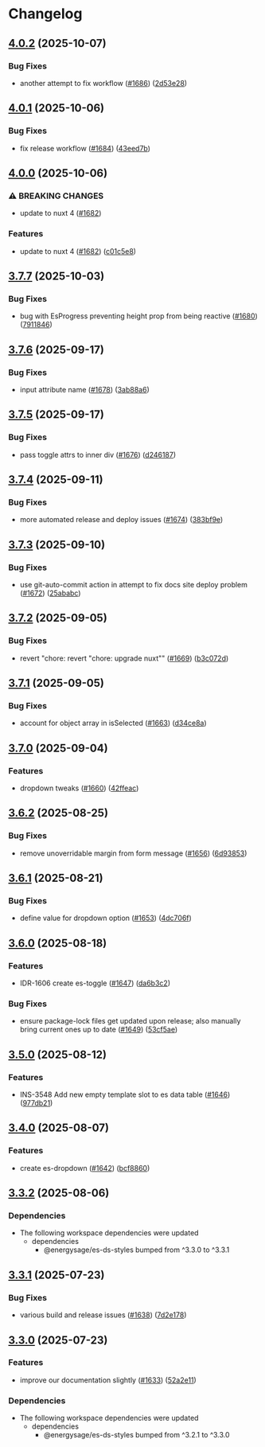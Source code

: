 # Changelog

## [4.0.2](https://github.com/EnergySage/es-ds/compare/es-ds-components-v4.0.1...es-ds-components-v4.0.2) (2025-10-07)


### Bug Fixes

* another attempt to fix workflow ([#1686](https://github.com/EnergySage/es-ds/issues/1686)) ([2d53e28](https://github.com/EnergySage/es-ds/commit/2d53e284c04d2f42a7c42b59a075c7d9640c81c7))

## [4.0.1](https://github.com/EnergySage/es-ds/compare/es-ds-components-v4.0.0...es-ds-components-v4.0.1) (2025-10-06)


### Bug Fixes

* fix release workflow ([#1684](https://github.com/EnergySage/es-ds/issues/1684)) ([43eed7b](https://github.com/EnergySage/es-ds/commit/43eed7bee9e831f859197279c2ed3ea38c7d522e))

## [4.0.0](https://github.com/EnergySage/es-ds/compare/es-ds-components-v3.7.7...es-ds-components-v4.0.0) (2025-10-06)


### ⚠ BREAKING CHANGES

* update to nuxt 4 ([#1682](https://github.com/EnergySage/es-ds/issues/1682))

### Features

* update to nuxt 4 ([#1682](https://github.com/EnergySage/es-ds/issues/1682)) ([c01c5e8](https://github.com/EnergySage/es-ds/commit/c01c5e8b5aa98020d09145436b596ba231f09dd9))

## [3.7.7](https://github.com/EnergySage/es-ds/compare/es-ds-components-v3.7.6...es-ds-components-v3.7.7) (2025-10-03)


### Bug Fixes

* bug with EsProgress preventing height prop from being reactive ([#1680](https://github.com/EnergySage/es-ds/issues/1680)) ([7911846](https://github.com/EnergySage/es-ds/commit/79118462b8741946ce838cdd230b8469d4f449ca))

## [3.7.6](https://github.com/EnergySage/es-ds/compare/es-ds-components-v3.7.5...es-ds-components-v3.7.6) (2025-09-17)


### Bug Fixes

* input attribute name ([#1678](https://github.com/EnergySage/es-ds/issues/1678)) ([3ab88a6](https://github.com/EnergySage/es-ds/commit/3ab88a6c435666ef5f7d2c290f0b97ecffb64172))

## [3.7.5](https://github.com/EnergySage/es-ds/compare/es-ds-components-v3.7.4...es-ds-components-v3.7.5) (2025-09-17)


### Bug Fixes

* pass toggle attrs to inner div ([#1676](https://github.com/EnergySage/es-ds/issues/1676)) ([d246187](https://github.com/EnergySage/es-ds/commit/d246187d901d258d8ef3591d65f48b8742bae0fb))

## [3.7.4](https://github.com/EnergySage/es-ds/compare/es-ds-components-v3.7.3...es-ds-components-v3.7.4) (2025-09-11)


### Bug Fixes

* more automated release and deploy issues ([#1674](https://github.com/EnergySage/es-ds/issues/1674)) ([383bf9e](https://github.com/EnergySage/es-ds/commit/383bf9e409047c3c10e93fa78d4643e702b07869))

## [3.7.3](https://github.com/EnergySage/es-ds/compare/es-ds-components-v3.7.2...es-ds-components-v3.7.3) (2025-09-10)


### Bug Fixes

* use git-auto-commit action in attempt to fix docs site deploy problem ([#1672](https://github.com/EnergySage/es-ds/issues/1672)) ([25ababc](https://github.com/EnergySage/es-ds/commit/25ababc3de253e21b1cf39a2a2353239b0c919cc))

## [3.7.2](https://github.com/EnergySage/es-ds/compare/es-ds-components-v3.7.1...es-ds-components-v3.7.2) (2025-09-05)


### Bug Fixes

* revert "chore: revert "chore: upgrade nuxt"" ([#1669](https://github.com/EnergySage/es-ds/issues/1669)) ([b3c072d](https://github.com/EnergySage/es-ds/commit/b3c072dadd255d7a5a05d1215d8558ad1c0661f7))

## [3.7.1](https://github.com/EnergySage/es-ds/compare/es-ds-components-v3.7.0...es-ds-components-v3.7.1) (2025-09-05)


### Bug Fixes

* account for object array in isSelected ([#1663](https://github.com/EnergySage/es-ds/issues/1663)) ([d34ce8a](https://github.com/EnergySage/es-ds/commit/d34ce8a0b2935cfe9621a54b85cac88f95a5a314))

## [3.7.0](https://github.com/EnergySage/es-ds/compare/es-ds-components-v3.6.2...es-ds-components-v3.7.0) (2025-09-04)


### Features

* dropdown tweaks ([#1660](https://github.com/EnergySage/es-ds/issues/1660)) ([42ffeac](https://github.com/EnergySage/es-ds/commit/42ffeac51b89969cd55b936d744be598e769e1a5))

## [3.6.2](https://github.com/EnergySage/es-ds/compare/es-ds-components-v3.6.1...es-ds-components-v3.6.2) (2025-08-25)


### Bug Fixes

* remove unoverridable margin from form message ([#1656](https://github.com/EnergySage/es-ds/issues/1656)) ([6d93853](https://github.com/EnergySage/es-ds/commit/6d93853df13156de9c7b5f938b345d64c295017a))

## [3.6.1](https://github.com/EnergySage/es-ds/compare/es-ds-components-v3.6.0...es-ds-components-v3.6.1) (2025-08-21)


### Bug Fixes

* define value for dropdown option ([#1653](https://github.com/EnergySage/es-ds/issues/1653)) ([4dc706f](https://github.com/EnergySage/es-ds/commit/4dc706f88cc85f35a09c42e3cf06fea36f249b31))

## [3.6.0](https://github.com/EnergySage/es-ds/compare/es-ds-components-v3.5.0...es-ds-components-v3.6.0) (2025-08-18)


### Features

* IDR-1606 create es-toggle ([#1647](https://github.com/EnergySage/es-ds/issues/1647)) ([da6b3c2](https://github.com/EnergySage/es-ds/commit/da6b3c28585d7aaae7ef07d7f426405783e3f276))


### Bug Fixes

* ensure package-lock files get updated upon release; also manually bring current ones up to date ([#1649](https://github.com/EnergySage/es-ds/issues/1649)) ([53cf5ae](https://github.com/EnergySage/es-ds/commit/53cf5aeec419b7a050038172dec8cc1d8fb31655))

## [3.5.0](https://github.com/EnergySage/es-ds/compare/es-ds-components-v3.4.0...es-ds-components-v3.5.0) (2025-08-12)


### Features

* INS-3548 Add new empty template slot to es data table ([#1646](https://github.com/EnergySage/es-ds/issues/1646)) ([977db21](https://github.com/EnergySage/es-ds/commit/977db21e6ad58eeb8b4b25b2e99ca0b25cf15872))

## [3.4.0](https://github.com/EnergySage/es-ds/compare/es-ds-components-v3.3.2...es-ds-components-v3.4.0) (2025-08-07)


### Features

* create es-dropdown ([#1642](https://github.com/EnergySage/es-ds/issues/1642)) ([bcf8860](https://github.com/EnergySage/es-ds/commit/bcf886075b0b6c9b2d0724616124b01a12a74550))

## [3.3.2](https://github.com/EnergySage/es-ds/compare/es-ds-components-v3.3.1...es-ds-components-v3.3.2) (2025-08-06)


### Dependencies

* The following workspace dependencies were updated
  * dependencies
    * @energysage/es-ds-styles bumped from ^3.3.0 to ^3.3.1

## [3.3.1](https://github.com/EnergySage/es-ds/compare/es-ds-components-v3.3.0...es-ds-components-v3.3.1) (2025-07-23)


### Bug Fixes

* various build and release issues ([#1638](https://github.com/EnergySage/es-ds/issues/1638)) ([7d2e178](https://github.com/EnergySage/es-ds/commit/7d2e178b4bba2bdc089ea44b865b9c92444ee70a))

## [3.3.0](https://github.com/EnergySage/es-ds/compare/es-ds-components-v3.2.3...es-ds-components-v3.3.0) (2025-07-23)


### Features

* improve our documentation slightly ([#1633](https://github.com/EnergySage/es-ds/issues/1633)) ([52a2e11](https://github.com/EnergySage/es-ds/commit/52a2e11da7c09211401bf5306f815e12a843cd46))


### Dependencies

* The following workspace dependencies were updated
  * dependencies
    * @energysage/es-ds-styles bumped from ^3.2.1 to ^3.3.0
